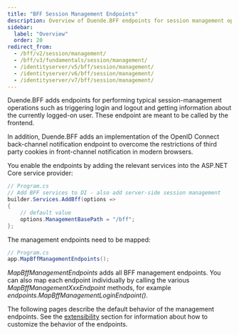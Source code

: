 ```yaml
---
title: "BFF Session Management Endpoints"
description: Overview of Duende.BFF endpoints for session management operations including login, logout, and user information retrieval
sidebar:
  label: "Overview"
  order: 20
redirect_from:
  - /bff/v2/session/management/
  - /bff/v3/fundamentals/session/management/
  - /identityserver/v5/bff/session/management/
  - /identityserver/v6/bff/session/management/
  - /identityserver/v7/bff/session/management/
---
```


Duende.BFF adds endpoints for performing typical session-management operations such as triggering login and logout and getting information about the currently logged-on user. These endpoint are meant to be called by the frontend.

In addition, Duende.BFF adds an implementation of the OpenID Connect back-channel notification endpoint to overcome the restrictions of third party cookies in front-channel notification in modern browsers.

You enable the endpoints by adding the relevant services into the ASP.NET Core service provider:

```csharp
// Program.cs
// Add BFF services to DI - also add server-side session management
builder.Services.AddBff(options => 
{
    // default value
    options.ManagementBasePath = "/bff";
};
```

The management endpoints need to be mapped:

```csharp
// Program.cs
app.MapBffManagementEndpoints();
```

*MapBffManagementEndpoints* adds all BFF management endpoints. You can also map each endpoint individually by calling the various *MapBffManagementXxxEndpoint* methods, for example *endpoints.MapBffManagementLoginEndpoint()*.

The following pages describe the default behavior of the management endpoints. See the [extensibility](/bff/extensibility) section for information about how to customize the behavior of the endpoints.
